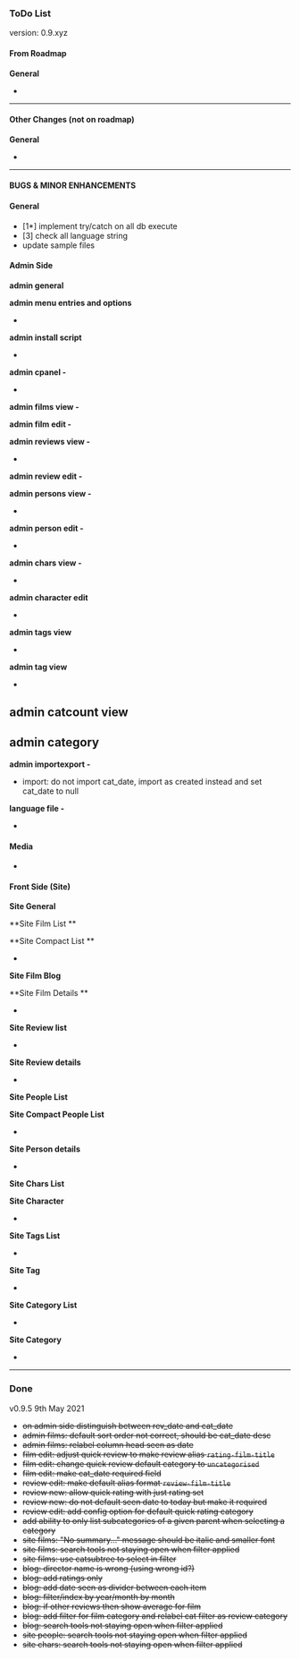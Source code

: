 ###  ToDo List

version: 0.9.xyz




#### From Roadmap

**General**

- 


-------------------------------------

#### Other Changes (not on roadmap)

**General**

 - 


-----------------------------------------------

#### BUGS & MINOR ENHANCEMENTS

#### General

- [1*] implement try/catch on all db execute
- [3] check all language string
- update sample files 

#### Admin Side

**admin general**


**admin menu entries and options**

- 

**admin install script**

- 

**admin cpanel -**

- 

**admin films view -** 


**admin film edit -** 


**admin reviews view -** 

- ​		

**admin review edit -** 


**admin persons view -** 

- ​		

**admin person edit -** 

- ​		

**admin chars view -** 

- ​		

**admin character edit**

- ​		

**admin tags view**

- ​		

**admin tag view**

- 

**admin catcount view**
- 

**admin category**
- 

**admin importexport -**

- import: do not import cat_date, import as created instead and set cat_date to null

**language file -** 

- ​		



#### Media

- ​		


#### Front Side (Site)

**Site General**

**Site Film List **


**Site Compact List **

- ​		

**Site Film Blog**



**Site Film Details ** 

- ​

**Site Review list**

- ​		

**Site Review details**

- ​		

**Site People List**


**Site Compact People List**

- ​		

**Site Person details**

- ​		

**Site Chars List**

		

**Site Character**

-

**Site Tags List**

- ​		

**Site Tag**

- ​		

**Site Category List**

- ​		

**Site Category**

- ​		



------


### Done


v0.9.5 9th May 2021

- ~~on admin side distinguish between rev_date and cat_date~~
- ~~admin films: default sort order not correct, should be cat_date desc~~
- ~~admin films: relabel column head seen as date~~
- ~~film edit: adjust quick review to make review alias `rating-film-title`~~
- ~~film edit: change quick review default category to `uncategorised`~~
- ~~film edit: make cat_date required field~~
- ~~review edit: make default alias format `review-film-title`~~
- ~~review new: allow quick rating with just rating set~~
- ~~review new: do not default seen date to today but make it required~~
- ~~review edit: add config option for default quick rating category~~
- ~~add ability to only list subcategories of a given parent when selecting a category~~ 
- ~~site films: "No summary..." message should be italic and smaller font~~
- ~~site films: search tools not staying open when filter applied~~
- ~~site films: use catsubtree to select in filter~~
- ~~blog: director name is wrong (using wrong id?)~~
- ~~blog: add ratings only~~
- ~~blog: add date seen as divider between each item~~ 
- ~~blog: filter/index by year/month by month~~
- ~~blog: if other reviews then show average for film~~
- ~~blog: add filter for film category and relabel cat filter as review category~~
- ~~blog: search tools not staying open when filter applied~~
- ​~~site people: search tools not staying open when filter applied~~
- ~~site chars: search tools not staying open when filter applied~~
​